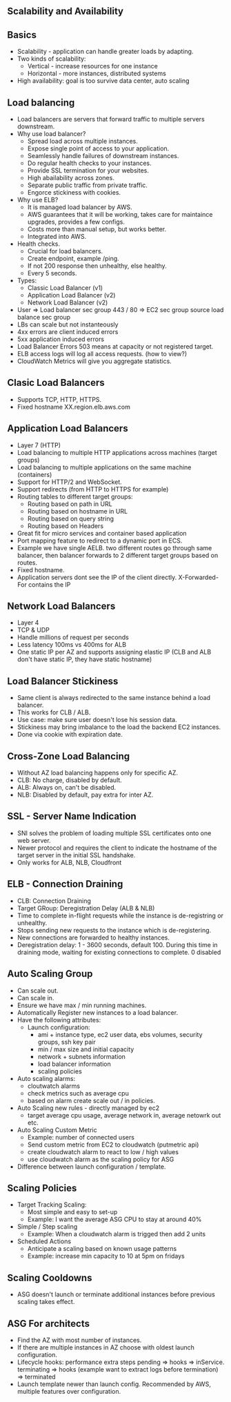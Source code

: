 ## Scalability and Availability

## Basics

- Scalability - application can handle greater loads by adapting.
- Two kinds of scalability:
  - Vertical - increase resources for one instance
  - Horizontal - more instances, distributed systems
- High availability: goal is too survive data center, auto scaling

## Load balancing

- Load balancers are servers that forward traffic to multiple servers downstream.
- Why use load balancer?
  - Spread load across multiple instances.
  - Expose single point of access to your application.
  - Seamlessly handle failures of downstream instances.
  - Do regular health checks to your instances.
  - Provide SSL termination for your websites.
  - High abailability across zones.
  - Separate public traffic from private traffic.
  - Engorce stickiness with cookies.
- Why use ELB?
  - It is managed load balancer by AWS.
  - AWS guarantees that it will be working, takes care for maintaince upgrades, provides a few configs.
  - Costs more than manual setup, but works better.
  - Integrated into AWS.
- Health checks.
  - Crucial for load balancers.
  - Create endpoint, example /ping.
  - If not 200 response then unhealthy, else healthy.
  - Every 5 seconds.
- Types:
  - Classic Load Balancer (v1)
  - Application Load Balancer (v2)
  - Network Load Balancer (v2)
- User => Load balancer sec group 443 / 80 => EC2 sec group source load balance sec group
- LBs can scale but not instanteously
- 4xx errors are client induced errors
- 5xx application induced errors
- Load Balancer Errors 503 means at capacity or not registered target.
- ELB access logs will log all access requests. (how to view?)
- CloudWatch Metrics will give you aggregate statistics.

## Clasic Load Balancers

- Supports TCP, HTTP, HTTPS.
- Fixed hostname XX.region.elb.aws.com

## Application Load Balancers

- Layer 7 (HTTP)
- Load balancing to multiple HTTP applications across machines (target groups)
- Load balancing to multiple applications on the same machine (containers)
- Support for HTTP/2 and WebSocket.
- Support redirects (from HTTP to HTTPS for example)
- Routing tables to different target groups:
  - Routing based on path in URL
  - Routing based on hostname in URL
  - Routing based on query string
  - Routing based on Headers
- Great fit for micro services and container based application
- Port mapping feature to redirect to a dynamic port in ECS.
- Example we have single AELB. two different routes go through same balancer, then balancer forwards to 2 different target groups based on routes.
- Fixed hostname.
- Application servers dont see the IP of the client directly. X-Forwarded-For contains the IP

## Network Load Balancers

- Layer 4
- TCP & UDP
- Handle millions of request per seconds
- Less latency 100ms vs 400ms for ALB
- One static IP per AZ and supports assigning elastic IP (CLB and ALB don't have static IP, they have static hostname)

## Load Balancer Stickiness

- Same client is always redirected to the same instance behind a load balancer.
- This works for CLB / ALB.
- Use case: make sure user doesn't lose his session data.
- Stickiness may bring imbalance to the load the backend EC2 instances.
- Done via cookie with expiration date.

## Cross-Zone Load Balancing

- Without AZ load balancing happens only for specific AZ.
- CLB: No charge, disabled by default.
- ALB: Always on, can't be disabled.
- NLB: Disabled by default, pay extra for inter AZ.

## SSL - Server Name Indication

- SNI solves the problem of loading multiple SSL certificates onto one web server.
- Newer protocol and requires the client to indicate the hostname of the target server in the initial SSL handshake.
- Only works for ALB, NLB, Cloudfront

## ELB - Connection Draining

- CLB: Connection Draining
- Target GRoup: Deregistration Delay (ALB & NLB)
- Time to complete in-flight requests while the instance is de-registring or unhealthy.
- Stops sending new requests to the instance which is de-registering.
- New connections are forwarded to healthy instances.
- Deregistration delay: 1 - 3600 seconds, default 100. During this time in draining mode, waiting for existing connections to complete. 0 disabled

## Auto Scaling Group

- Can scale out.
- Can scale in.
- Ensure we have max / min running machines.
- Automatically Register new instances to a load balancer.
- Have the following attributes:
  - Launch configuration:
    - ami + instance type, ec2 user data, ebs volumes, security groups, ssh key pair
    - min / max size and initial capacity
    - network + subnets information
    - load balancer information
    - scaling policies
- Auto scaling alarms:
  - cloutwatch alarms
  - check metrics such as average cpu
  - based on alarm create scale out / in policies.
- Auto Scaling new rules - directly managed by ec2
  - target average cpu usage, average network in, average netowrk out etc.
- Auto Scaling Custom Metric
  - Example: number of connected users
  - Send custom metric from EC2 to cloudwatch (putmetric api)
  - create cloudwatch alarm to react to low / high values
  - use cloudwatch alarm as the scaling policy for ASG
- Difference between launch configuration / template.

## Scaling Policies

- Target Tracking Scaling:
  - Most simple and easy to set-up
  - Example: I want the average ASG CPU to stay at around 40%
- Simple / Step scaling
  - Example: When a cloudwatch alarm is trigged then add 2 units
- Scheduled Actions
  - Anticipate a scaling based on known usage patterns
  - Example: increase min capacity to 10 at 5pm on fridays

## Scaling Cooldowns

- ASG doesn't launch or terminate additional instances before previous scaling takes effect.

## ASG For architects

- Find the AZ with most number of instances.
- If there are multiple instances in AZ choose with oldest launch configuration.
- Lifecycle hooks: performance extra steps pending => hooks => inService. terminating => hooks (example want to extract logs before termination) => terminated
- Launch template newer than launch config. Recommended by AWS, multiple features over configuration.
